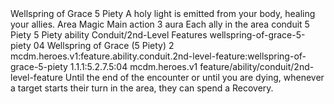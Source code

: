 <ability>
  <name>Wellspring of Grace</name>
  <cost>5 Piety</cost>
  <flavor>A holy light is emitted from your body, healing your allies.</flavor>
  <keywords>
    <keyword>Area</keyword>
    <keyword>Magic</keyword>
  </keywords>
  <type>Main action</type>
  <distance>3 aura</distance>
  <target>Each ally in the area</target>
  <metadata>
    <class>conduit</class>
    <cost>5 Piety</cost>
    <cost_amount>5</cost_amount>
    <cost_resource>Piety</cost_resource>
    <feature_type>ability</feature_type>
    <file_dpath>Conduit/2nd-Level Features</file_dpath>
    <item_id>wellspring-of-grace-5-piety</item_id>
    <item_index>04</item_index>
    <item_name>Wellspring of Grace (5 Piety)</item_name>
    <level>2</level>
    <scc>mcdm.heroes.v1:feature.ability.conduit.2nd-level-feature:wellspring-of-grace-5-piety</scc>
    <scdc>1.1.1:5.2.7.5:04</scdc>
    <source>mcdm.heroes.v1</source>
    <type>feature/ability/conduit/2nd-level-feature</type>
  </metadata>
  <effects>
    <effect type="mundane">Until the end of the encounter or until you are dying, whenever a target starts their turn in the area, they can spend a Recovery.</effect>
  </effects>
</ability>
